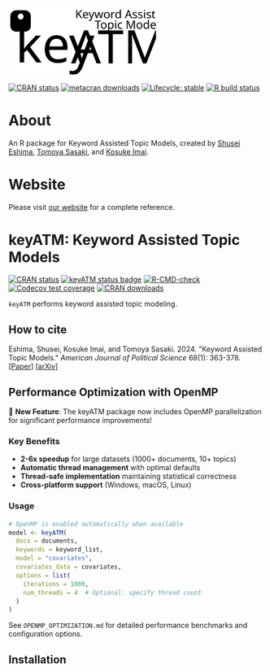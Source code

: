 <a href = "https://keyatm.github.io/keyATM/"><img src="docs/reference/figures/keyATM_logoFull.svg" alt="keyATM: Keyword Assisted Topic Models" width="290"/></a>

<!-- badges: start -->

[![CRAN
status](https://www.r-pkg.org/badges/version/keyATM)](https://CRAN.R-project.org/package=keyATM)
[![metacran
downloads](https://cranlogs.r-pkg.org/badges/grand-total/keyATM)](https://cran.r-project.org/package=keyATM)
[![Lifecycle:
stable](https://lifecycle.r-lib.org/articles/figures/lifecycle-stable.svg)](https://lifecycle.r-lib.org/articles/stages.html#stable)
[![R build status](https://github.com/keyATM/keyATM/actions/workflows/R-CMD-check.yml/badge.svg)](https://github.com/keyATM/keyATM/actions)
<!-- badges: end -->

# About
An R package for Keyword Assisted Topic Models, created by [Shusei Eshima](https://shusei-e.github.io), [Tomoya Sasaki](https://polisci.mit.edu/people/tomoya-sasaki), and [Kosuke Imai](https://imai.fas.harvard.edu/).

# Website
Please visit [our website](https://keyatm.github.io/keyATM/) for a complete reference.

# keyATM: Keyword Assisted Topic Models

<!-- badges: start -->
[![CRAN status](https://www.r-pkg.org/badges/version/keyATM)](https://CRAN.R-project.org/package=keyATM)
[![keyATM status badge](https://keyatm.r-universe.dev/badges/keyATM)](https://keyatm.r-universe.dev)
[![R-CMD-check](https://github.com/keyATM/keyATM/workflows/R-CMD-check/badge.svg)](https://github.com/keyATM/keyATM/actions)
[![Codecov test coverage](https://codecov.io/gh/keyATM/keyATM/branch/main/graph/badge.svg)](https://app.codecov.io/gh/keyATM/keyATM?branch=main)
[![CRAN downloads](https://cranlogs.r-pkg.org/badges/grand-total/keyATM)](https://CRAN.R-project.org/package=keyATM)
<!-- badges: end -->

`keyATM` performs keyword assisted topic modeling. 

## How to cite
Eshima, Shusei, Kosuke Imai, and Tomoya Sasaki. 2024. "Keyword Assisted Topic Models." *American Journal of Political Science* 68(1): 363-378. [[Paper](https://doi.org/10.1111/ajps.12779)] [[arXiv](https://arxiv.org/abs/2004.05964)]

## Performance Optimization with OpenMP

🚀 **New Feature**: The keyATM package now includes OpenMP parallelization for significant performance improvements!

### Key Benefits
- **2-6x speedup** for large datasets (1000+ documents, 10+ topics)
- **Automatic thread management** with optimal defaults
- **Thread-safe implementation** maintaining statistical correctness
- **Cross-platform support** (Windows, macOS, Linux)

### Usage
```r
# OpenMP is enabled automatically when available
model <- keyATM(
  docs = documents,
  keywords = keyword_list, 
  model = "covariates",
  covariates_data = covariates,
  options = list(
    iterations = 1000,
    num_threads = 4  # Optional: specify thread count
  )
)
```

See `OPENMP_OPTIMIZATION.md` for detailed performance benchmarks and configuration options.

## Installation

